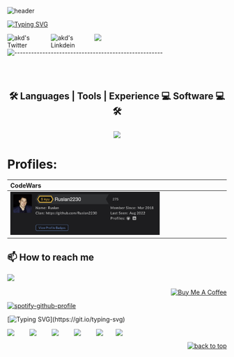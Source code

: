 



![header](https://encrypted-tbn0.gstatic.com/images?q=tbn:ANd9GcTx7yaJwLSp8gzWOjLwPxXyLIqzZx7guYBxtQ&usqp=CAU)


[![Typing SVG](https://readme-typing-svg.herokuapp.com?font=Fira+Code++&size=22&pause=1000&color=41EBFF&width=527&height=60&lines=Hi+and+Wellcome+to+my+GitHub++%F0%9F%99%8C;I'm+Ruslan+Hrytsak+Frontend+Developer+%F0%9F%A7%90)](https://git.io/typing-svg)
<!-- <img align="center" src="https://readme-typing-svg.herokuapp.com?lines=Hi+and+Wellcome+to+my+GitHub;I'm+Ruslan+Hrytsak+Front+Developer" /> -->
<img src="https://149695847.v2.pressablecdn.com/wp-content/uploads/2022/02/PAnda-b_11zon.jpg" width="40%">


<!-- <br><br> -->
<a href="https://twitter.com/PandaFrontend">
<img align="left" alt="akd's Twitter" width="100px" src="https://img.shields.io/badge/Twitter-1DA1F2?style=for-the-badge&logo=Twitter&logoColor=white" />
</a>
<a href="https://www.linkedin.com/in/ruslan-hrytsak-8a96b0132/">
<img align="left" alt="akd's Linkdein" width="100px" src="https://img.shields.io/badge/Linkedin-0A66C2?style=for-the-badge&logo=Linkedin&logoColor=white" />
</a>
<!-- <a href="https://dev.to/redhcp">
<img align="left" alt="akd's Github" width="100px" src="https://img.shields.io/badge/dev.to-0A0A0A?style=for-the-badge&logo=dev.to&logoColor=white" />
</a> -->


<!-- <p align="center">
  <a href="https://github.com/AnMnV?tab=repositories&sort=stargazers">
    <img alt="total stars" title="Total stars on GitHub" src="https://custom-icon-badges.herokuapp.com/github/stars/AnMnV?color=55960c&style=for-the-badge&labelColor=488207&logo=star"/></a>
  <a href="https://github.com/AnMnV?tab=followers">
    <img alt="followers" title="Follow me on Github" src="https://custom-icon-badges.herokuapp.com/github/followers/AnMnV?color=236ad3&labelColor=1155ba&style=for-the-badge&logo=person-add&label=Follow&logoColor=white"/></a>
<img src="https://komarev.com/ghpvc/?username=AnMnV&color=0E9C47&style=for-the-badge">
</p> -->


<!-- ## My top projects
[![Readme Card](https://github-readme-stats.vercel.app/api/pin/?username=Anmnv&repo=eBook&theme=dracula)](https://github.com/Anmnv/eBook)
[![Readme Card](https://github-readme-stats.vercel.app/api/pin/?username=Anmnv&repo=3UnityGames&theme=nightowl)](https://github.com/Anmnv/3UnityGames) -->


![-----------------------------------------------------](https://raw.githubusercontent.com/andreasbm/readme/master/assets/lines/rainbow.png)
















<!--
 <p align="center">
    <img src=" profile-3d-contrib/profile-south-season.svg" />
</p> -->

 <br />



<br />
<h2 style="margin-bottom: 25px" align="center">
  🛠 Languages | Tools | Experience 💻 Software 💻 🛠
 </h2>

<p align="center">
  <a href="https://skillicons.dev">
    <img src="https://skillicons.dev/icons?i=js,html,css,sass,styledcomponents,tailwind,materialui,git,github,vim,webpack,vscode,stackoverflow,react,redux,jest,aws,docker,graphql,linkedin,twitter,nextjs,nodejs,figma,ts,firebase,nginx,svg,remix,netlify" />
  </a>
</p>




<!-- ## 📈  Stats

 ![Anurag's GitHub stats](https://github-readme-stats.vercel.app/api?username=Anmnv&show_icons=true&theme=dracula)
 [![Top Langs](https://github-readme-stats.vercel.app/api/top-langs/?username=Anmnv&layout=compact&theme=dracula)](https://github.com/Anmnv/github-readme-stats) -->
















 <!--[![Windows](https://svgshare.com/i/ZhY.svg)](https://svgshare.com/i/ZhY.svg)-->

 <h1 align="left">Profiles:</h3>

|CodeWars|
 :----- |
|<img width="70%" src="codewars.png" alt="Profil codewars">|



 <!-- ## Time for fun
 |Random meme| Dynamic quote|
|:--- |:---- |
|<img src='https://random-memer.herokuapp.com/' title="Meme" alt="Please refresh the page if the meme doesn't show up." alt="TheAbbie" width="400"> | ![Quote](https://github-readme-quotes.herokuapp.com/quote?theme=onedark&animation=default&layout=default&font=default)| -->


 <!--<p align="center">  <img src="https://capsule-render.vercel.app/api?type=waving&color=gradient&height=60&section=footer"/></p>-->


## 📫 How to reach me
<a href="mailto:gritsak5@gmail.com"> <img src="https://img.icons8.com/fluent/48/000000/gmail.png" width="3.5%"/>



<!-- <details>
    <summary><b>Yes</b></summary><br/>
</details>

## trust me
 <img align="center" src="https://github.com/mayankchaudhary26/Cool-Readme-ideas/blob/master/data/trust%20me.gif" />
<br>
<br> -->

<p align="right"><a href="https://www.buymeacoffee.com/gritsak5s" target="_blank"><img src="https://cdn.buymeacoffee.com/buttons/v2/default-yellow.png" alt="Buy Me A Coffee" style="height: 60px !important;width: 217px !important;" ></a>
</p>

[![spotify-github-profile](https://spotify-github-profile.vercel.app/api/view?uid=21xdexqbp2kx2cgcqifb7yb2i&cover_image=true&theme=default&bar_color=53b14f&bar_color_cover=false)](https://spotify-github-profile.vercel.app/api/view?uid=21xdexqbp2kx2cgcqifb7yb2i&redirect=true)


[![Typing SVG](https://readme-typing-svg.herokuapp.com?font=Fira+Code++&size=22&pause=1000&color=11FF4A&multiline=true&width=593&height=110&lines=Your+thoughts+are+like+circles+on+the+water%2C+;my+friend.+In+excitement%2C+clarity+disappears%2C;but+if+you+let+the+waves+calm+down%2C+;the+answer+becomes+obvious+%F0%9F%90%BC.)](https://git.io/typing-svg)

<!--🦶FOOTER-->
<!-- <img src="https://vodzilla.co/wp-content/uploads/2022/04/F2B542AB-FE7C-4CD7-B58D-AACB1C8A47FC.jpeg" width="20%"> -->
<div style="display: flex" > 
<img style="display: inline-block" src="https://i.pinimg.com/originals/fe/ca/81/feca815db224b9504d37960cc12bd69f.jpg" width="20%">
<img style="display: inline-block" src="https://static01.nyt.com/images/2008/06/30/business/panda.650.jpg?quality=75&auto=webp&disable=upscale" width="20%">
<img style="display: inline-block" src="https://otakudome.com/wp-content/uploads/2016/07/ST_20160309_WYMOVIE09_2121620.jpg" width="20%">
<img style="display: inline-block" src="https://i0.wp.com/livewire.thewire.in/wp-content/uploads/2020/06/kung-fu.jpg?fit=1500%2C633&ssl=1" width="20%">
<img style="display: inline-block" src="https://i.pinimg.com/originals/d6/40/00/d640003f24d90a4fe657bbe87d239595.jpg" width="18%">
<img src="https://miro.medium.com/max/1400/1*wLCHEekWiQAj-Q-Fg_8zcg.jpeg" width="100%">
</div> 
<p align="right"><a href="#top"><img src="https://img.shields.io/static/v1?label&message=back+to+top&color=7E3ACE&style=flat&logo" alt="back to top" /></a></p>
